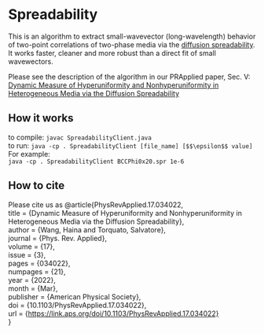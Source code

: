 # Spreadability
This is an algorithm to extract small-wavevector (long-wavelength) behavior of two-point correlations of two-phase media via the [diffusion spreadability](https://journals.aps.org/pre/abstract/10.1103/PhysRevE.104.054102). It works faster, cleaner and more robust than a direct fit of small wavewectors.

Please see the description of the algorithm in our PRApplied paper, Sec. V:
[Dynamic Measure of Hyperuniformity and Nonhyperuniformity in Heterogeneous Media via the Diffusion Spreadability](https://journals.aps.org/prapplied/abstract/10.1103/PhysRevApplied.17.034022)

## How it works
to compile: `javac SpreadabilityClient.java`  
to run: `java -cp . SpreadabilityClient [file_name] [$$\epsilon$$ value]`  
For example:  
`java -cp . SpreadabilityClient BCCPhi0x20.spr 1e-6`  

## How to cite
Please cite us as
@article{PhysRevApplied.17.034022,  
  title = {Dynamic Measure of Hyperuniformity and Nonhyperuniformity in Heterogeneous Media via the Diffusion Spreadability},  
  author = {Wang, Haina and Torquato, Salvatore},  
  journal = {Phys. Rev. Applied},  
  volume = {17},  
  issue = {3},  
  pages = {034022},  
  numpages = {21},  
  year = {2022},  
  month = {Mar},  
  publisher = {American Physical Society},  
  doi = {10.1103/PhysRevApplied.17.034022},  
  url = {https://link.aps.org/doi/10.1103/PhysRevApplied.17.034022}  
}  

